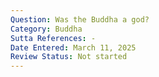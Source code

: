 ```yaml
---
Question: Was the Buddha a god?
Category: Buddha
Sutta References: -
Date Entered: March 11, 2025
Review Status: Not started
---
```


